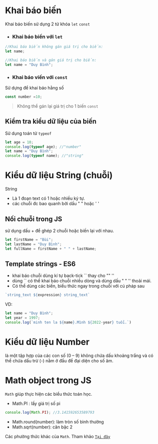 # **Khai báo biến**
Khai báo biến sử dụng 2 từ khóa `let` `const`
- ### Khai báo biến với `let`
```js
//Khai báo biến không gán giá trị cho biến:
let name;

//Khai báo biến và gán giá trị cho biến:
let name = "Duy Bình";
```
- ### Khai báo viến với `const`
Sử dựng để khai báo hằng số
```js
const number =10;
```
>Không thể gán lại giá trị cho 1 biến `const`

## Kiểm tra kiểu dữ liệu của biến
Sử dụng toán tử `typeof`
```js
let age = 10;
console.log(typeof age); //"number"
let name = "Duy Bình";
console.log(typeof name); //"string"
```
# Kiểu dữ liệu String (chuỗi)
String 

- Là 1 đoạn text có 1 hoặc nhiều ký tự.
- các chuỗi đc bao quanh bởi dấu " " hoặc ' '
## Nối chuỗi trong JS
sử dụng dấu + để ghép 2 chuỗi hoặc biến lại với nhau.
```js
let firstName = "Bùi";
let lastName = "Duy Bình";
let fullName = firstName + " " + lastName;
```
## Template strings - ES6
- khai báo chuỗi dùng kí tự back-tick `` thay cho "" ''
- dùng `` có thể khai báo chuỗi nhiều dòng và dùng dấu " " '' thoải mái.
- Có thể dùng các biến, biểu thức ngay trong chuỗi với cú pháp sau
```js
`string_text ${expression} string_text`
```
VD:
```js
let name = "Duy Bình";
let year = 1997;
console.log(`minh ten la ${name}.Mình ${2022-year} tuổi.`)
```
# Kiểu dữ liệu Number
là một tập hợp của các con số (0 – 9) không chứa dấu khoảng trắng và có thể chứa dấu trừ (-) nằm ở đầu để đại diện cho số âm.
# Math object trong JS
`Math` giúp thực hiện các biểu thức toán học.
- Math.PI : lấy giá trị số pi
```js
console.log(Math.PI); //3.141592653589793
```
- Math.round(number): làm tròn số bình thường
- Math.sqrt(number): căn bậc 2
 


Các phường thức khác của `Math`. Tham khảo [`Tại đây`](https://www.w3schools.com/js/js_math.asp)